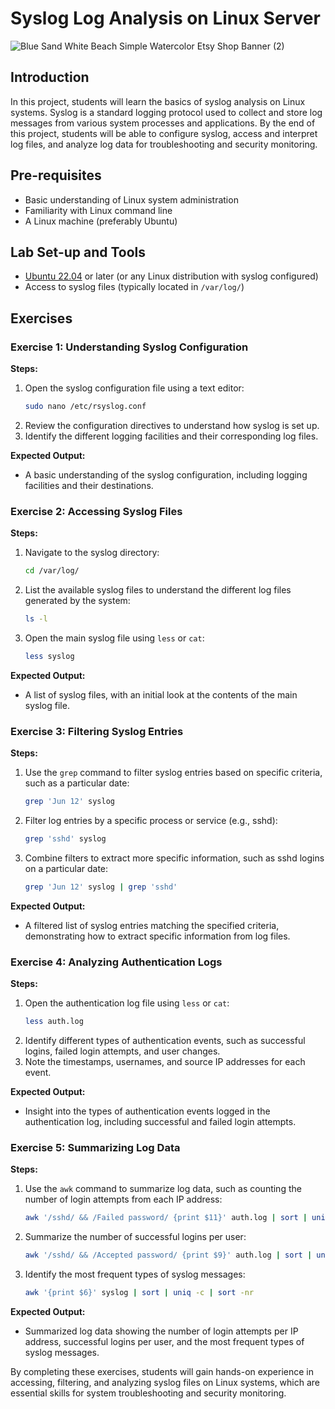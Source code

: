 # Syslog Log Analysis on Linux Server
![Blue Sand White Beach Simple Watercolor Etsy Shop Banner (2)](https://github.com/0xrajneesh/Log-Analysis-Projects-for-Beginners/assets/40385860/cf676329-25c6-4c93-8cf6-9bcd7c37b317)


## Introduction
In this project, students will learn the basics of syslog analysis on Linux systems. Syslog is a standard logging protocol used to collect and store log messages from various system processes and applications. By the end of this project, students will be able to configure syslog, access and interpret log files, and analyze log data for troubleshooting and security monitoring.

## Pre-requisites
- Basic understanding of Linux system administration
- Familiarity with Linux command line
- A Linux machine (preferably Ubuntu)

## Lab Set-up and Tools
- [Ubuntu 22.04](https://releases.ubuntu.com/jammy/) or later (or any Linux distribution with syslog configured)
- Access to syslog files (typically located in `/var/log/`)

## Exercises

### Exercise 1: Understanding Syslog Configuration

**Steps:**

1. Open the syslog configuration file using a text editor:
    ```bash
    sudo nano /etc/rsyslog.conf
    ```
2. Review the configuration directives to understand how syslog is set up.
3. Identify the different logging facilities and their corresponding log files.

**Expected Output:**
- A basic understanding of the syslog configuration, including logging facilities and their destinations.

### Exercise 2: Accessing Syslog Files

**Steps:**

1. Navigate to the syslog directory:
    ```bash
    cd /var/log/
    ```
2. List the available syslog files to understand the different log files generated by the system:
    ```bash
    ls -l
    ```
3. Open the main syslog file using `less` or `cat`:
    ```bash
    less syslog
    ```

**Expected Output:**
- A list of syslog files, with an initial look at the contents of the main syslog file.

### Exercise 3: Filtering Syslog Entries

**Steps:**

1. Use the `grep` command to filter syslog entries based on specific criteria, such as a particular date:
    ```bash
    grep 'Jun 12' syslog
    ```
2. Filter log entries by a specific process or service (e.g., sshd):
    ```bash
    grep 'sshd' syslog
    ```
3. Combine filters to extract more specific information, such as sshd logins on a particular date:
    ```bash
    grep 'Jun 12' syslog | grep 'sshd'
    ```

**Expected Output:**
- A filtered list of syslog entries matching the specified criteria, demonstrating how to extract specific information from log files.

### Exercise 4: Analyzing Authentication Logs

**Steps:**

1. Open the authentication log file using `less` or `cat`:
    ```bash
    less auth.log
    ```
2. Identify different types of authentication events, such as successful logins, failed login attempts, and user changes.
3. Note the timestamps, usernames, and source IP addresses for each event.

**Expected Output:**
- Insight into the types of authentication events logged in the authentication log, including successful and failed login attempts.

### Exercise 5: Summarizing Log Data

**Steps:**

1. Use the `awk` command to summarize log data, such as counting the number of login attempts from each IP address:
    ```bash
    awk '/sshd/ && /Failed password/ {print $11}' auth.log | sort | uniq -c | sort -nr
    ```
2. Summarize the number of successful logins per user:
    ```bash
    awk '/sshd/ && /Accepted password/ {print $9}' auth.log | sort | uniq -c | sort -nr
    ```
3. Identify the most frequent types of syslog messages:
    ```bash
    awk '{print $6}' syslog | sort | uniq -c | sort -nr
    ```

**Expected Output:**
- Summarized log data showing the number of login attempts per IP address, successful logins per user, and the most frequent types of syslog messages.

By completing these exercises, students will gain hands-on experience in accessing, filtering, and analyzing syslog files on Linux systems, which are essential skills for system troubleshooting and security monitoring.
